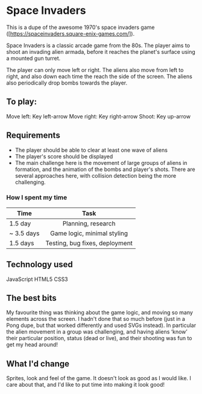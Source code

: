 # Space Invaders
This is a dupe of the awesome 1970's space invaders game ([https://spaceinvaders.square-enix-games.com/]).

Space Invaders is a classic arcade game from the 80s. The player aims to shoot an invading alien armada, before it reaches the planet's surface using a mounted gun turret.

The player can only move left or right. The aliens also move from left to right, and also down each time the reach the side of the screen. The aliens also periodically drop bombs towards the player.

## To play:
Move left: Key left-arrow
Move right: Key right-arrow
Shoot: Key up-arrow

## Requirements
* The player should be able to clear at least one wave of aliens
* The player's score should be displayed
* The main challenge here is the movement of large groups of aliens in formation, and the animation of the bombs and player's shots. There are several approaches here, with collision detection being the more challenging.

### How I spent my time
| Time          | Task          |
| ------------- |:-------------:|
| 1.5 day        | Planning, research |
| ~ 3.5 days        | Game logic, minimal styling    |
| 1.5 days  | Testing, bug fixes, deployment      |

## Technology used
  JavaScript
  HTML5
  CSS3

## The best bits
My favourite thing was thinking about the game logic, and moving so many elements across the screen. I hadn't done that so much before (just in a Pong dupe, but that worked differently and used SVGs instead). In particular the alien movement in a group was challenging, and having aliens ‘know’ their particular position, status (dead or live), and their shooting was fun to get my head around!

## What I'd change
Sprites, look and feel of the game. It doesn't look as good as I would like. I care about that, and I'd like to put time into making it look good!
